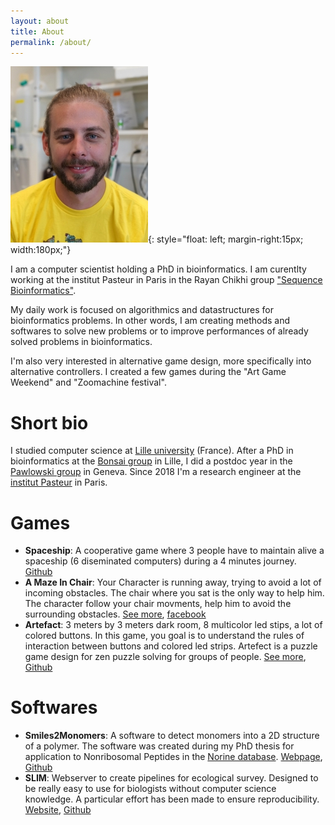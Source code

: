 ```yaml
---
layout: about
title: About
permalink: /about/
---
```


![profile](/assets/profile.jpg){: style="float: left; margin-right:15px; width:180px;"}

I am a computer scientist holding a PhD in bioinformatics.
I am curentlty working at the institut Pasteur in Paris in the Rayan Chikhi group ["Sequence Bioinformatics"](https://research.pasteur.fr/en/team/sequence-bioinformatics/).

My daily work is focused on algorithmics and datastructures for bioinformatics problems.
In other words, I am creating methods and softwares to solve new problems or to improve performances of already solved problems in bioinformatics.

I'm also very interested in alternative game design, more specifically into alternative controllers.
I created a few games during the "Art Game Weekend" and "Zoomachine festival".

# Short bio

I studied computer science at [Lille university](https://www.univ-lille.fr/home/) (France).
After a PhD in bioinformatics at the [Bonsai group](http://cristal.univ-lille.fr/bonsai/) in Lille, I did a postdoc year in the [Pawlowski group](https://genev.unige.ch/research/laboratory/Jan-Pawlowski) in Geneva.
Since 2018 I'm a research engineer at the [institut Pasteur](https://research.pasteur.fr/en/member/yoann-dufresne/) in Paris.

# Games

* **Spaceship**: A cooperative game where 3 people have to maintain alive a spaceship (6 diseminated computers) during a 4 minutes journey. [Github](https://github.com/yoann-dufresne/Spaceship_node)
* **A Maze In Chair**: Your Character is running away, trying to avoid a lot of incoming obstacles.
The chair where you sat is the only way to help him.
The character follow your chair movments, help him to avoid the surrounding obstacles.
[See more](https://shakethatbutton.com/a-maze-in-chair/), [facebook](https://www.facebook.com/amazeinchair/)
* **Artefact**: 3 meters by 3 meters dark room, 8 multicolor led stips, a lot of colored buttons.
In this game, you goal is to understand the rules of interaction between buttons and colored led strips.
Artefect is a puzzle game design for zen puzzle solving for groups of people.
[See more](https://bidouilleurslibristes.github.io/Artefact/), [Github](https://github.com/yoann-dufresne/Artefact)

# Softwares

* **Smiles2Monomers**: A software to detect monomers into a 2D structure of a polymer. The software was created during my PhD thesis for application to Nonribosomal Peptides in the [Norine database](https://bioinfo.lifl.fr/norine/). [Webpage](https://bioinfo.lifl.fr/norine/smiles2monomers.jsp), [Github](https://github.com/yoann-dufresne/Smiles2Monomers)
* **SLIM**: Webserver to create pipelines for ecological survey. Designed to be really easy to use for biologists without computer science knowledge. A particular effort has been made to ensure reproducibility. [Website](https://trtcrd.github.io/SLIM/), [Github](https://github.com/yoann-dufresne/SLIM)

